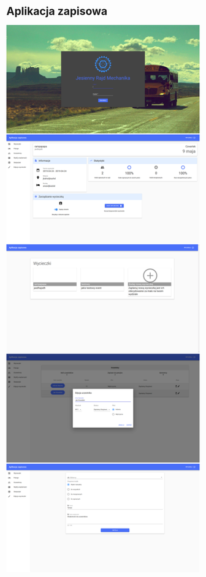 # Aplikacja zapisowa

![](frontend-admin/screenshots/1.png)
![](frontend-admin/screenshots/2.png)
![](frontend-admin/screenshots/3.png)
![](frontend-admin/screenshots/4.png)
![](frontend-admin/screenshots/5.png)